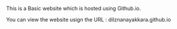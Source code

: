 This is a Basic website which is hosted using Github.io.

You can view the website usign the URL : dilznanayakkara.github.io
